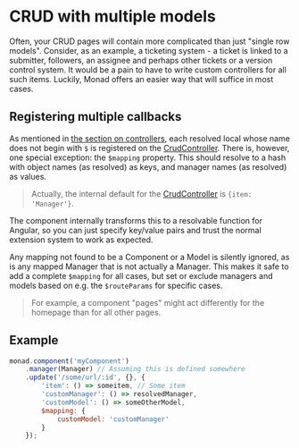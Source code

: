 # CRUD with multiple models
Often, your CRUD pages will contain more complicated than just "single row
models". Consider, as an example, a ticketing system - a ticket is linked to a
submitter, followers, an assignee and perhaps other tickets or a version control
system. It would be a pain to have to write custom controllers for all such
items. Luckily, Monad offers an easier way that will suffice in most cases.

## Registering multiple callbacks
As mentioned in [the section on controllers](../components/controllers.md), each
resolved local whose name does not begin with `$` is registered on the
[CrudController](../controllers/crud.md). There is, however, one special
exception: the `$mapping` property. This should resolve to a hash with object
names (as resolved) as keys, and manager names (as resolved) as values.

> Actually, the internal default for the [CrudController](../controllers/crud.md)
> is `{item: 'Manager'}`.

The component internally transforms this to a resolvable function for Angular,
so you can just specify key/value pairs and trust the normal extension system to
work as expected.

Any mapping not found to be a Component or a Model is silently ignored, as is
any mapped Manager that is not actually a Manager. This makes it safe to add a
complete `$mapping` for all cases, but set or exclude managers and models based
on e.g. the `$routeParams` for specific cases.

> For example, a component "pages" might act differently for the homepage than
> for all other pages.

## Example
```javascript
monad.component('myComponent')
    .manager(Manager) // Assuming this is defined somewhere
    .update('/some/url/:id', {}, {
        'item': () => someitem, // Some item
        'customManager': () => resolvedManager,
        'customModel': () => someOtherModel,
        $mapping: {
            customModel: 'customManager'
        }
    });
```

